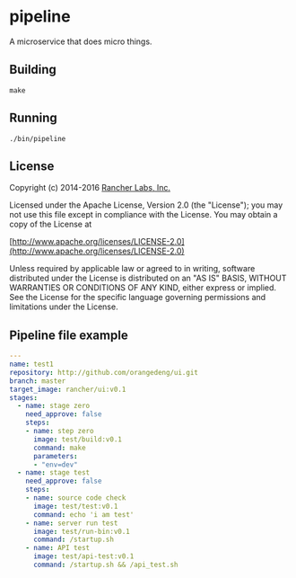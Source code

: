 pipeline
========

A microservice that does micro things.

## Building

`make`


## Running

`./bin/pipeline`

## License
Copyright (c) 2014-2016 [Rancher Labs, Inc.](http://rancher.com)

Licensed under the Apache License, Version 2.0 (the "License");
you may not use this file except in compliance with the License.
You may obtain a copy of the License at

[http://www.apache.org/licenses/LICENSE-2.0](http://www.apache.org/licenses/LICENSE-2.0)

Unless required by applicable law or agreed to in writing, software
distributed under the License is distributed on an "AS IS" BASIS,
WITHOUT WARRANTIES OR CONDITIONS OF ANY KIND, either express or implied.
See the License for the specific language governing permissions and
limitations under the License.

## Pipeline file example
```yaml
---
name: test1
repository: http://github.com/orangedeng/ui.git
branch: master
target_image: rancher/ui:v0.1
stages:
  - name: stage zero
    need_approve: false
    steps:
    - name: step zero
      image: test/build:v0.1
      command: make
      parameters:
      - "env=dev"
  - name: stage test
    need_approve: false
    steps:
    - name: source code check
      image: test/test:v0.1
      command: echo 'i am test'
    - name: server run test
      image: test/run-bin:v0.1
      command: /startup.sh
    - name: API test 
      image: test/api-test:v0.1
      command: /startup.sh && /api_test.sh
```